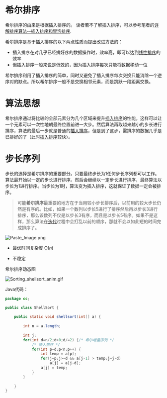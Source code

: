 # 希尔排序
希尔排序的由来是根据插入排序的。
读者若不了解插入排序，可以参考笔者的[详解排序算法--插入排序和冒泡排序](http://www.jianshu.com/p/e16d6a23c0cf).

希尔排序是基于插入排序的以下两点性质而提出改进方法的：
- 插入排序在对几乎已经排好序的数据操作时，效率高，即可以达到[线性排序](https://zh.wikipedia.org/w/index.php?title=%E7%BA%BF%E6%80%A7%E6%8E%92%E5%BA%8F&action=edit&redlink=1)的效率
- 但插入排序一般来说是低效的，因为插入排序每次只能将数据移动一位

希尔排序利用了插入排序的简单，同时又避免了插入排序每次交换只能消除一个逆序对的缺点。所以希尔排序一般不是交换相邻元素，而是跳跃一段距离交换。

# 算法思想
希尔排序通过将比较的全部元素分为几个区域来提升[插入排序](https://zh.wikipedia.org/wiki/%E6%8F%92%E5%85%A5%E6%8E%92%E5%BA%8F)的性能。这样可以让一个元素可以一次性地朝最终位置前进一大步。然后算法再取越来越小的步长进行排序，算法的最后一步就是普通的[插入排序](https://zh.wikipedia.org/wiki/%E6%8F%92%E5%85%A5%E6%8E%92%E5%BA%8F)，但是到了这步，需排序的数据几乎是已排好的了（此时[插入排序](https://zh.wikipedia.org/wiki/%E6%8F%92%E5%85%A5%E6%8E%92%E5%BA%8F)较快）。

# 步长序列
步长的选择是希尔排序的重要部分。只要最终步长为1任何步长序列都可以工作。算法最开始以一定的步长进行排序。然后会继续以一定步长进行排序，最终算法以步长为1进行排序。当步长为1时，算法变为插入排序，这就保证了数据一定会被排序。

> 可能**希尔排序**最重要的地方在于当用较小步长排序后，以前用的较大步长仍然是有序的。比如，如果一个数列以步长5进行了排序然后再以步长3进行排序，那么该数列不仅是以步长3有序，而且是以步长5有序。如果不是这样，那么算法在[迭代](https://zh.wikipedia.org/wiki/%E8%BF%AD%E4%BB%A3)过程中会打乱以前的顺序，那就不会以如此短的时间完成排序了。

![Paste_Image.png](http://upload-images.jianshu.io/upload_images/1234352-8cefda154c388f28.png?imageMogr2/auto-orient/strip%7CimageView2/2/w/1240)



- 最优时间复杂度
O(*n*)

- 不稳定

希尔排序动态图


![Sorting_shellsort_anim.gif](http://upload-images.jianshu.io/upload_images/1234352-bd7929f69b3e37a9.gif?imageMogr2/auto-orient/strip)

Java代码：
```java
package cc;

public class ShellSort {
	
	public static void shellsort(int[] a) {
		
		int n = a.length;
		
		int j;
		for(int d=n/2;d>0;d/=2) {/* 希尔增量序列 */
			/* 插入排序 */
			for(int p=d;p<n;p++) {
				int temp = a[p];
				for(j=p;j>=d && a[j-1] > temp;j=j-d)
					a[j] = a[j-d];
				a[j] = temp;
			}
		}
		
	}
}

```
